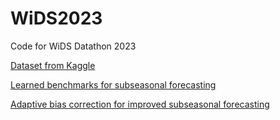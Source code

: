 # WiDS2023
Code for WiDS Datathon 2023

[Dataset from Kaggle](https://www.kaggle.com/competitions/widsdatathon2023/data?select=train_data.csv
) 

[Learned benchmarks for subseasonal forecasting](https://arxiv.org/pdf/2109.10399.pdf)

[Adaptive bias correction for improved subseasonal forecasting](https://arxiv.org/pdf/2209.10666.pdf)

